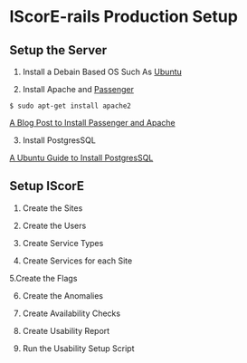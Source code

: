# IScorE-rails Production Setup
## Setup the Server
1. Install a Debain Based OS Such As [Ubuntu](http://ubuntu.com)

2. Install Apache and [Passenger](https://www.phusionpassenger.com/)

 `$ sudo apt-get install apache2`

 [A Blog Post to Install Passenger and Apache](http://nathanhoad.net/how-to-ruby-on-rails-ubuntu-apache-with-passenger)

3. Install PostgresSQL

[A Ubuntu Guide to Install PostgresSQL](https://help.ubuntu.com/community/PostgreSQL#Basic_Server_Setup)

## Setup IScorE
1. Create the Sites

2. Create the Users
 
3. Create Service Types

4. Create Services for each Site

5.Create the Flags

6. Create the Anomalies

7. Create Availability Checks

8. Create Usability Report

9. Run the Usability Setup Script
